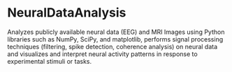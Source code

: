 # NeuralDataAnalysis
 Analyzes publicly available neural data (EEG) and MRI Images using Python libraries such as NumPy, SciPy, and matplotlib, performs signal processing techniques (filtering, spike detection, coherence analysis) on neural data and visualizes and interpret neural activity patterns in response to experimental stimuli or tasks. 
